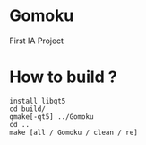 # Gomoku
First IA Project

# How to build ?

```
install libqt5
cd build/
qmake[-qt5] ../Gomoku
cd ..
make [all / Gomoku / clean / re]
```
